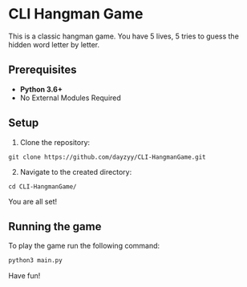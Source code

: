 # CLI Hangman Game

This is a classic hangman game. You have  5 lives, 5 tries to guess the hidden word letter by letter.

## Prerequisites
- **Python 3.6+**
- No External Modules Required

## Setup
1. Clone the repository:
```
git clone https://github.com/dayzyy/CLI-HangmanGame.git
```
2. Navigate to the created directory:
```
cd CLI-HangmanGame/
```

You are all set!

## Running the game
To play the game run the following command:
```python
python3 main.py
```

Have fun!
